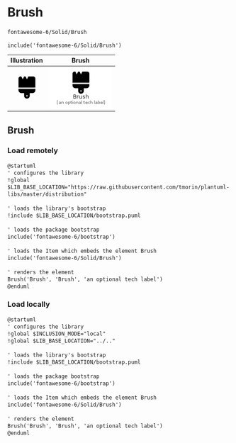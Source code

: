 # Brush


```text
fontawesome-6/Solid/Brush
```

```text
include('fontawesome-6/Solid/Brush')
```



| Illustration | Brush |
| :---: | :---: |
| ![illustration for Illustration](../../fontawesome-6/Solid/Brush.png) | ![illustration for Brush](../../fontawesome-6/Solid/Brush.Local.png) |




## Brush

### Load remotely
```plantuml
@startuml
' configures the library
!global $LIB_BASE_LOCATION="https://raw.githubusercontent.com/tmorin/plantuml-libs/master/distribution"

' loads the library's bootstrap
!include $LIB_BASE_LOCATION/bootstrap.puml

' loads the package bootstrap
include('fontawesome-6/bootstrap')

' loads the Item which embeds the element Brush
include('fontawesome-6/Solid/Brush')

' renders the element
Brush('Brush', 'Brush', 'an optional tech label')
@enduml
```

### Load locally
```plantuml
@startuml
' configures the library
!global $INCLUSION_MODE="local"
!global $LIB_BASE_LOCATION="../.."

' loads the library's bootstrap
!include $LIB_BASE_LOCATION/bootstrap.puml

' loads the package bootstrap
include('fontawesome-6/bootstrap')

' loads the Item which embeds the element Brush
include('fontawesome-6/Solid/Brush')

' renders the element
Brush('Brush', 'Brush', 'an optional tech label')
@enduml
```

